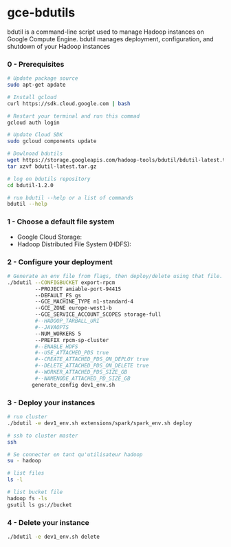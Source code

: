 # gce-bdutils
bdutil is a command-line script used to manage Hadoop instances on Google Compute Engine. bdutil manages deployment, configuration, and shutdown of your Hadoop instances

### 0 - Prerequisites 
```sh
# Update package source
sudo apt-get apdate

# Install gcloud
curl https://sdk.cloud.google.com | bash

# Restart your terminal and run this commad
gcloud auth login

# Update Cloud SDK 
sudo gcloud components update

# Dowlnoad bdutils
wget https://storage.googleapis.com/hadoop-tools/bdutil/bdutil-latest.tar.gz
tar xzvf bdutil-latest.tar.gz

# log on bdutils repository
cd bdutil-1.2.0

# run bdutil --help or a list of commands
bdutil --help
```

### 1 - Choose a default file system
- Google Cloud Storage:
- Hadoop Distributed File System (HDFS):

### 2 - Configure your deployment
```sh
# Generate an env file from flags, then deploy/delete using that file.
./bdutil --CONFIGBUCKET export-rpcm  
         --PROJECT amiable-port-94415
         --DEFAULT_FS gs
         --GCE_MACHINE_TYPE n1-standard-4
         --GCE_ZONE europe-west1-b
         --GCE_SERVICE_ACCOUNT_SCOPES storage-full
         #--HADOOP_TARBALL_URI
         #--JAVAOPTS
         --NUM_WORKERS 5
         --PREFIX rpcm-sp-cluster
         #--ENABLE_HDFS
         #--USE_ATTACHED_PDS true
         #--CREATE_ATTACHED_PDS_ON_DEPLOY true
         #--DELETE_ATTACHED_PDS_ON_DELETE true
         #--WORKER_ATTACHED_PDS_SIZE_GB
         #--NAMENODE_ATTACHED_PD_SIZE_GB
        generate_config dev1_env.sh
```

### 3 - Deploy your instances
```sh
# run cluster
./bdutil -e dev1_env.sh extensions/spark/spark_env.sh deploy

# ssh to cluster master
ssh 

# Se connecter en tant qu'utilisateur hadoop
su - hadoop

# list files
ls -l

# list bucket file
hadoop fs -ls
gsutil ls gs://bucket

```

### 4 - Delete your instance
```sh
./bdutil -e dev1_env.sh delete
```
